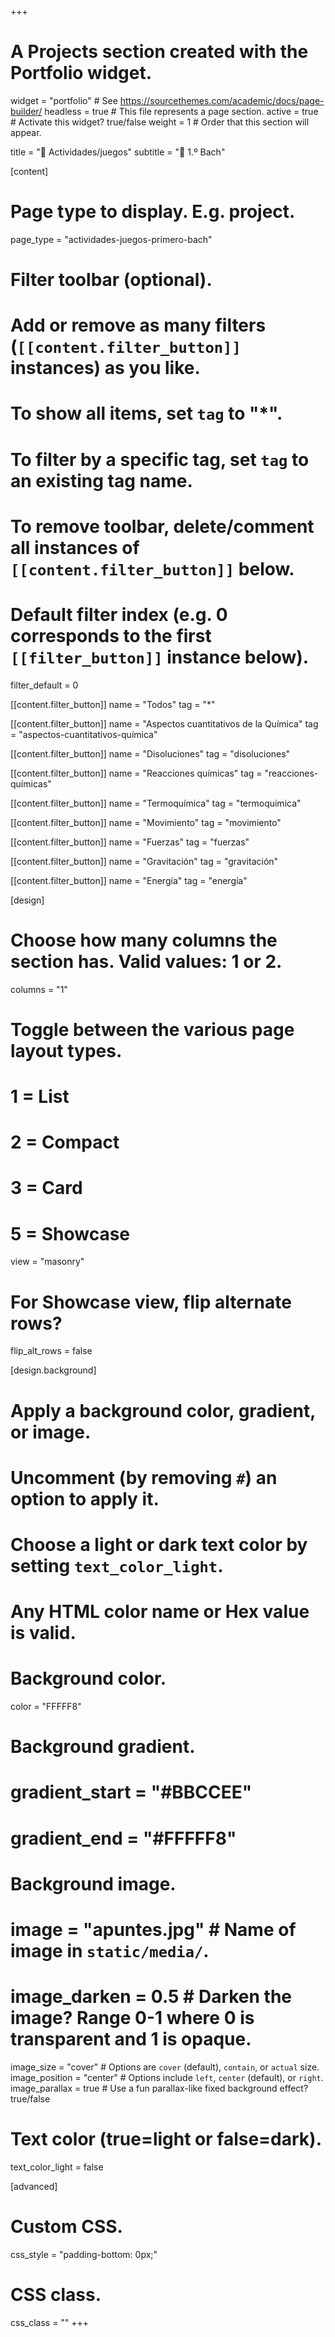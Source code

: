 +++
# A Projects section created with the Portfolio widget.
widget = "portfolio"  # See https://sourcethemes.com/academic/docs/page-builder/
headless = true  # This file represents a page section.
active = true  # Activate this widget? true/false
weight = 1  # Order that this section will appear.

title = "🧩 Actividades/juegos"
subtitle = "📕 1.º Bach"

[content]
  # Page type to display. E.g. project.
  page_type = "actividades-juegos-primero-bach"
  
  # Filter toolbar (optional).
  # Add or remove as many filters (`[[content.filter_button]]` instances) as you like.
  # To show all items, set `tag` to "*".
  # To filter by a specific tag, set `tag` to an existing tag name.
  # To remove toolbar, delete/comment all instances of `[[content.filter_button]]` below.
  
  # Default filter index (e.g. 0 corresponds to the first `[[filter_button]]` instance below).
  filter_default = 0
  
  [[content.filter_button]]
    name = "Todos"
    tag = "*"

  [[content.filter_button]]
    name = "Aspectos cuantitativos de la Química"
    tag = "aspectos-cuantitativos-química"
	
  [[content.filter_button]]
    name = "Disoluciones"
    tag = "disoluciones"
  
  [[content.filter_button]]
    name = "Reacciones químicas"
    tag = "reacciones-químicas"

  [[content.filter_button]]
    name = "Termoquímica"
    tag = "termoquimica"
	
  [[content.filter_button]]
    name = "Movimiento"
    tag = "movimiento"			
	
  [[content.filter_button]]
    name = "Fuerzas"
    tag = "fuerzas"			
	
  [[content.filter_button]]
    name = "Gravitación"
    tag = "gravitación"				
  
  [[content.filter_button]]
    name = "Energía"
    tag = "energía"											

[design]
  # Choose how many columns the section has. Valid values: 1 or 2.
  columns = "1"

  # Toggle between the various page layout types.
  #   1 = List
  #   2 = Compact
  #   3 = Card
  #   5 = Showcase
  view = "masonry"

  # For Showcase view, flip alternate rows?
  flip_alt_rows = false

[design.background]
  # Apply a background color, gradient, or image.
  #   Uncomment (by removing `#`) an option to apply it.
  #   Choose a light or dark text color by setting `text_color_light`.
  #   Any HTML color name or Hex value is valid.

  # Background color.
  color = "FFFFF8"
  
  # Background gradient.
  # gradient_start = "#BBCCEE"
  # gradient_end = "#FFFFF8"
  
  # Background image.
  # image = "apuntes.jpg"  # Name of image in `static/media/`.
  # image_darken = 0.5  # Darken the image? Range 0-1 where 0 is transparent and 1 is opaque.
  image_size = "cover"  #  Options are `cover` (default), `contain`, or `actual` size.
  image_position = "center"  # Options include `left`, `center` (default), or `right`.
  image_parallax = true  # Use a fun parallax-like fixed background effect? true/false
  
  # Text color (true=light or false=dark).
  text_color_light = false
  
[advanced]
 # Custom CSS. 
 css_style = "padding-bottom: 0px;"
 
 # CSS class.
 css_class = ""
+++


